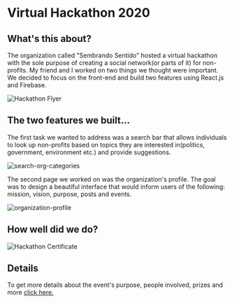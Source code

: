 # Virtual Hackathon 2020

## What's this about?
The organization called "Sembrando Sentido" hosted a virtual hackathon with the sole purpose of creating a social network(or parts of it) for non-profits. My friend and I worked on two things we thought were important. We decided to focus on the front-end and build two features using React.js and Firebase.

![Hackathon Flyer](https://lh3.googleusercontent.com/TvCvWFX-W3TcB-b7GXI_ydm78Bo5Iq3kbfZy-CFBwlhGBNJ_8ftIfycmEz8YNDi-nrjqvX-5Iw4AUlJmCBixcJlShUlSIncFlNUR9-vEtFpKHJuWeqRArH04lP2SX8xYTmsEGGWIYA=w2400)

## The two features we built...

The first task we wanted to address was a search bar that allows individuals to look up non-profits based on topics  they are interested in(politics, government, environment etc.) and provide suggestions.

![search-org-categories](https://media.giphy.com/media/h9am7jWBpDNii1WnSF/giphy.gif)

The second page we worked on was the organization's profile. The goal was to design a beautiful interface that would inform users of the following: mission, vision, purpose, posts and events.

![organization-profile](https://media.giphy.com/media/UUkk4F3a8cJ3GxiCGF/giphy.gif)

## How well did we do?

![Hackathon Certificate](https://lh3.googleusercontent.com/JTr0ozXAtpBdf9DphJDjPAyKgyHhTwGScokmbcvgBh7Y-I6RgBAqEdSvKDh84Vzj2o8Maeeip4LZwuHrgwIWX-i-1QOvBnrHAtbJNz4z1k6mw7xUMsLKTCVBHiFG7a5ToPXlfOKBgw=w2400)


## Details
To get more details about the event's purpose, people involved, prizes and more [click here.](https://drive.google.com/file/d/1lmNjIOexHsV1QzaQ18Ro2uiKOH9JsQDJ/view?usp=sharing)

